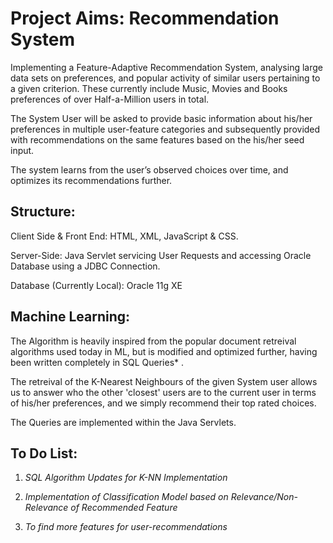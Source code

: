 # Project Aims: Recommendation System

Implementing a Feature-Adaptive Recommendation System, analysing large data sets on preferences, and popular activity of similar users 	pertaining to a given criterion. These currently include Music, Movies and Books preferences of over Half-a-Million users in total.

The System User will be asked to provide basic information about his/her preferences in multiple user-feature categories and subsequently provided with recommendations on the same features based on the his/her seed input.

The system learns from the user’s observed choices over time, and optimizes its recommendations further.

## Structure:

Client Side & Front End: HTML, XML, JavaScript & CSS.

Server-Side: Java Servlet servicing User Requests and accessing Oracle Database using a JDBC Connection. 
    
Database (Currently Local): Oracle 11g XE
  
## Machine Learning:

The Algorithm is heavily inspired from the popular document retreival algorithms used today in ML, but is modified and optimized further, having been written completely in SQL Queries* .

The retreival of the K-Nearest Neighbours of the given System user allows us to answer who the other 'closest' users are to the current user in terms of his/her preferences, and we simply recommend their top rated choices.

The Queries are implemented within the Java Servlets.


##  To Do List:
  1. *SQL Algorithm Updates for K-NN Implementation*
  
  2. *Implementation of Classification Model based on Relevance/Non-Relevance of Recommended Feature*
  
  3. *To find more features for user-recommendations*
